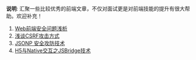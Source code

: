 **说明**: 汇聚一些比较优秀的前端文章，不仅对面试更是对前端技能的提升有很大帮助。欢迎补充！

1. [Web前端安全问题浅析](./Web前端安全问题浅析.md)
2. [浅谈CSRF攻击方式](./浅谈CSRF攻击方式.md)
3. [JSONP 安全攻防技术](./JSONP安全攻防技术.md)
4. [H5与Native交互之JSBridge技术](./H5与Native交互之JSBridge技术.md)